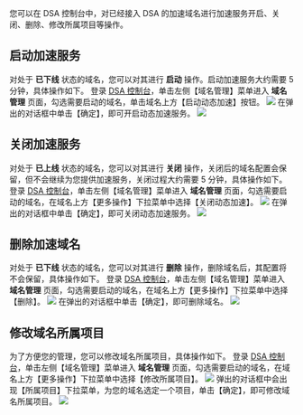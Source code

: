 您可以在 DSA 控制台中，对已经接入 DSA 的加速域名进行加速服务开启、关闭、删除、修改所属项目等操作。

## 启动加速服务
对处于 **已下线** 状态的域名，您可以对其进行 **启动** 操作。启动加速服务大约需要 5 分钟，具体操作如下。
登录 [DSA 控制台](http://console.tce.fsphere.cn/dsa)，单击左侧【域名管理】菜单进入 **域名管理** 页面，勾选需要启动的域名，单击域名上方【启动动态加速】按钮。
![](https://mc.qcloudimg.com/static/img/50cf4a22b9ee20576035dcab1639b188/start_dsa.png)
在弹出的对话框中单击【确定】，即可开启动态加速服务。
![](https://mc.qcloudimg.com/static/img/bc64334093e4682e6bb6d58cb7b1617f/start_confirm.png)

## 关闭加速服务
对处于 **已上线** 状态的域名，您可以对其进行 **关闭** 操作，关闭后的域名配置会保留，但不会继续为您提供加速服务，关闭过程大约需要 5 分钟，具体操作如下。
登录 [DSA 控制台](http://console.tce.fsphere.cn/dsa)，单击左侧【域名管理】菜单进入 **域名管理** 页面，勾选需要启动的域名，在域名上方【更多操作】下拉菜单中选择【关闭动态加速】。
![](https://mc.qcloudimg.com/static/img/0f5ac324ed83ba7fb4633d9192663482/close_domain.png)
在弹出的对话框中单击【确定】，即可关闭动态加速服务。
![](https://mc.qcloudimg.com/static/img/4d5b2d5909a681ae82579166355cb43b/close_confirm.png)

## 删除加速域名
对处于 **已下线** 状态的域名，您可以对其进行 **删除** 操作，删除域名后，其配置将不会保留，具体操作如下。
登录 [DSA 控制台](http://console.tce.fsphere.cn/dsa)，单击左侧【域名管理】菜单进入 **域名管理** 页面，勾选需要启动的域名，在域名上方【更多操作】下拉菜单中选择【删除】。
![](https://mc.qcloudimg.com/static/img/8359715f21561aa5477d9da693b6e1c5/del_domain.png)
在弹出的对话框中单击【确定】，即可删除域名。
![](https://mc.qcloudimg.com/static/img/e53474c1c8d92a957553375e70d05e7b/del_confirm.png)

## 修改域名所属项目
为了方便您的管理，您可以修改域名所属项目，具体操作如下。
登录 [DSA 控制台](http://console.tce.fsphere.cn/dsa)，单击左侧【域名管理】菜单进入 **域名管理** 页面，勾选需要启动的域名，在域名上方【更多操作】下拉菜单中选择【修改所属项目】。
![](https://mc.qcloudimg.com/static/img/c1430d48d01d6bd00c11de627a118b97/project_select.png)
弹出的对话框中会出现【所属项目】下拉菜单，为您的域名选定一个项目，单击【确定】，即可修改域名所属项目。
![](https://mc.qcloudimg.com/static/img/134b850ee0b671a52e58a0b7c6731444/project_options.png)